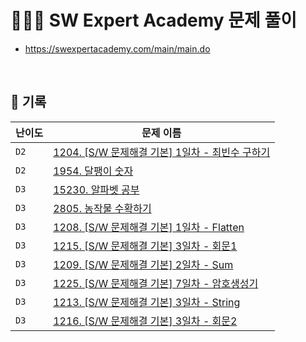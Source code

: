 #  👩🏻‍💻 SW Expert Academy 문제 풀이
- https://swexpertacademy.com/main/main.do

<br>

## 📁 기록
| 난이도 | 문제 이름 |
|-------|---------|
|```D2```|[1204. [S/W 문제해결 기본] 1일차 - 최빈수 구하기](https://github.com/1eejisoo/SWEA/tree/main/D2/%5BSWEA%5D%201204.%20%5BS:W%20%EB%AC%B8%EC%A0%9C%ED%95%B4%EA%B2%B0%20%EA%B8%B0%EB%B3%B8%5D%201%EC%9D%BC%EC%B0%A8%20-%20%EC%B5%9C%EB%B9%88%EC%88%98%20%EA%B5%AC%ED%95%98%EA%B8%B0)|
|```D2```|[1954. 달팽이 숫자](https://github.com/1eejisoo/SWEA/tree/main/D2/%5BSWEA%5D%201954.%20%EB%8B%AC%ED%8C%BD%EC%9D%B4%20%EC%88%AB%EC%9E%90)|
|```D3```|[15230. 알파벳 공부](https://github.com/1eejisoo/SWEA/tree/main/D3/15230.%20%EC%95%8C%ED%8C%8C%EB%B2%B3%20%EA%B3%B5%EB%B6%80)|
|```D3```|[2805. 농작물 수확하기](https://github.com/1eejisoo/SWEA/tree/main/D3/2805.%20%EB%86%8D%EC%9E%91%EB%AC%BC%20%EC%88%98%ED%99%95%ED%95%98%EA%B8%B0)|
|```D3```|[1208. [S/W 문제해결 기본] 1일차 - Flatten](https://github.com/1eejisoo/SWEA/tree/main/D3/1208.%20%5BS:W%20%EB%AC%B8%EC%A0%9C%ED%95%B4%EA%B2%B0%20%EA%B8%B0%EB%B3%B8%5D%201%EC%9D%BC%EC%B0%A8%20-%20Flatten)|
|```D3```|[1215. [S/W 문제해결 기본] 3일차 - 회문1](https://github.com/1eejisoo/SWEA/tree/main/D3/1215.%20%5BS:W%20%EB%AC%B8%EC%A0%9C%ED%95%B4%EA%B2%B0%20%EA%B8%B0%EB%B3%B8%5D%203%EC%9D%BC%EC%B0%A8%20-%20%ED%9A%8C%EB%AC%B81)|
|```D3```|[1209. [S/W 문제해결 기본] 2일차 - Sum](https://github.com/1eejisoo/SWEA/tree/main/D3/1209.%20%5BS:W%20%EB%AC%B8%EC%A0%9C%ED%95%B4%EA%B2%B0%20%EA%B8%B0%EB%B3%B8%5D%202%EC%9D%BC%EC%B0%A8%20-%20Sum)|
|```D3```|[1225. [S/W 문제해결 기본] 7일차 - 암호생성기](https://github.com/1eejisoo/SWEA/tree/main/D3/1225.%20%5BS:W%20%EB%AC%B8%EC%A0%9C%ED%95%B4%EA%B2%B0%20%EA%B8%B0%EB%B3%B8%5D%207%EC%9D%BC%EC%B0%A8%20-%20%EC%95%94%ED%98%B8%EC%83%9D%EC%84%B1%EA%B8%B0)|
|```D3```|[1213. [S/W 문제해결 기본] 3일차 - String](https://github.com/1eejisoo/SWEA/blob/main/D3/1213.%20%5BS:W%20%EB%AC%B8%EC%A0%9C%ED%95%B4%EA%B2%B0%20%EA%B8%B0%EB%B3%B8%5D%203%EC%9D%BC%EC%B0%A8%20-%20String/Solution.java)|
|```D3```|[1216. [S/W 문제해결 기본] 3일차 - 회문2](https://github.com/1eejisoo/SWEA/blob/main/D3/%5BSWEA%5D%201216.%20%5BS:W%20%EB%AC%B8%EC%A0%9C%ED%95%B4%EA%B2%B0%20%EA%B8%B0%EB%B3%B8%5D%203%EC%9D%BC%EC%B0%A8%20-%20%ED%9A%8C%EB%AC%B82/Solution.java)|
